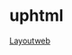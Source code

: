 # uphtml

[Layoutweb](https://www.canva.com/design/DAFwR9V-5_I/znQUN37dIBaCW-gTLJA34g/edit?utm_content=DAFwR9V-5_I&utm_campaign=designshare&utm_medium=link2&utm_source=sharebutton)
